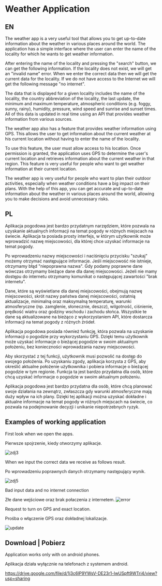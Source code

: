﻿# Weather Application
 
EN
------
The weather app is a very useful tool that allows you to get up-to-date information about the weather in various places around the world. The application has a simple interface where the user can enter the name of the locality for which he wants to get weather information.

After entering the name of the locality and pressing the "search" button, we can get the following information. If the locality does not exist, we will get an "invalid name" error. When we enter the correct data then we will get the current data for the locality. If we do not have access to the Internet we will get the following message "no internet".

The data that is displayed for a given locality includes the name of the locality, the country abbreviation of the locality, the last update, the minimum and maximum temperature, atmospheric conditions (e.g. foggy, sunny, rainy), humidity, pressure, wind speed and sunrise and sunset times. All of this data is updated in real time using an API that provides weather information from various sources.

The weather app also has a feature that provides weather information using GPS. This allows the user to get information about the current weather at his current location without having to enter the name of the locality.

To use this feature, the user must allow access to his location. Once permission is granted, the application uses GPS to determine the user's current location and retrieves information about the current weather in that region. This feature is very useful for people who want to get weather information at their current location.

The weather app is very useful for people who want to plan their outdoor activities, especially when weather conditions have a big impact on their plans. With the help of this app, you can get accurate and up-to-date information about the weather in various places around the world, allowing you to make decisions and avoid unnecessary risks.

PL
------
Aplikacja pogodowa jest bardzo przydatnym narzędziem, które pozwala na uzyskanie aktualnych informacji na temat pogody w różnych
miejscach na świecie. Aplikacja ta posiada prosty interfejs, w którym użytkownik może wprowadzić nazwę miejscowości, dla której chce uzyskać
informacje na temat pogody. 

Po wprowadzeniu nazwy miejscowości i naciśnięciu przycisku "szukaj" możemy otrzymać następujące informacje. Jeśli miejscowość nie istnieje, otrzymamy błąd "niepoprawna nazwa". Gdy podamy poprawne dane wówczas otrzymamy bieżące dane dla danej miejscowości. Jeżeli nie mamy dostępu do internetu otrzymamy komunikat o następującej zawartości "brak internetu".

Dane, które są wyświetlane dla danej miejscowości, obejmują nazwę miejscowości, skrót nazwy państwa danej miejscowości, ostatnią aktualizacje,  minimalną oraz maksymalną temperaturę, warunki atmosferyczne (np. zamglenie, słonecznie, deszcz), wilgotność, ciśnienie, prędkość wiatru oraz godziny wschodu i zachodu słońca. Wszystkie te dane są aktualizowane na bieżąco z wykorzystaniem API, które dostarcza informacji na temat pogody z różnych źródeł.


Aplikacja pogodowa posiada również funkcję, która pozwala na uzyskanie informacji o pogodzie przy wykorzystaniu GPS. Dzięki temu
użytkownik może uzyskać informacje o bieżącej pogodzie w swoim aktualnym położeniu, bez konieczności wprowadzania nazwy miejscowości.

Aby skorzystać z tej funkcji, użytkownik musi pozwolić na dostęp do swojego położenia. Po uzyskaniu zgody, aplikacja korzysta z GPS, aby
określić aktualne położenie użytkownika i pobiera informacje o bieżącej pogodzie w tym regionie. Funkcja ta jest bardzo przydatna dla osób, które chcą uzyskać informacje o pogodzie w swoim aktualnym położeniu.

Aplikacja pogodowa jest bardzo przydatna dla osób, które chcą planować swoje działania na zewnątrz, zwłaszcza gdy warunki atmosferyczne
mają duży wpływ na ich plany. Dzięki tej aplikacji można uzyskać dokładne i aktualne informacje na temat pogody w różnych miejscach na
świecie, co pozwala na podejmowanie decyzji i unikanie niepotrzebnych ryzyk.

Examples of working application
-------------
 
 First look when we open the apps.
 
 Pierwsze spojrzenie, kiedy otworzymy aplikacje.
 
![zdj3](https://user-images.githubusercontent.com/28042923/224421514-987b21df-d262-465c-aa9c-22214e83e7fe.jpg)


When we input the correct data we receive as follows result.

Po wprowadzeniu poprawnych danych otrzymamy następujący wynik.

![zdj5](https://user-images.githubusercontent.com/28042923/224419999-c55b72da-dcdd-4403-bf29-ae341fd04369.jpg)

Bad input data and no internet connection

Złe dane wejściowe oraz brak połaczenia z internetem.
![error](https://user-images.githubusercontent.com/28042923/224420107-0877cc54-08f2-4d61-a83f-96820e29d56d.png)

Request to turn on GPS and exact location. 

Prośba o włączenie GPS oraz dokładnej lokalizacje.

![update](https://user-images.githubusercontent.com/28042923/224419919-acf44e31-7c0e-4f94-912b-de910f6f407f.png)

Download | Pobierz
-------------
Application works only with on android phones.

Aplikacja działa wyłącznie na telefonach z systemem android.

https://drive.google.com/file/d/1j3c6lP9YWsV-DE23r1-lwUSpft9WTri4/view?usp=sharing
